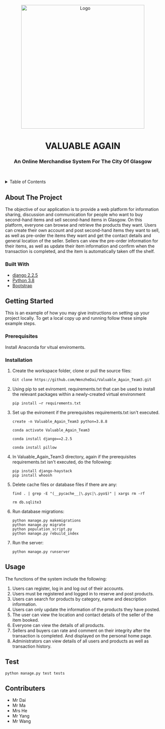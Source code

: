 


<!-- PROJECT LOGO -->
<br />
<div align="center">
  <a href="https://github.com/github_username/repo_name">
    <img src="https://upload.wikimedia.org/wikipedia/commons/4/46/Glasgow_Coat_of_Arms.png" alt="Logo" width="400" height="400">
  </a>

<h1 align="center">VALUABLE AGAIN</h1><h3 align="center"></h3><h3 align="center">An Online Merchandise System For The City Of Glasgow</h3>

  <p align="center">
    <br />
  </p>
</div>



<!-- TABLE OF CONTENTS -->
<details>
  <summary>Table of Contents</summary>
  <ol>
    <li>
      <a href="#about-the-project">About The Project</a>
      <ul>
        <li><a href="#built-with">Built With</a></li>
      </ul>
    </li>
    <li>
      <a href="#getting-started">Getting Started</a>
      <ul>
        <li><a href="#prerequisites">Prerequisites</a></li>
        <li><a href="#installation">Installation</a></li>
      </ul>
    </li>
    <li><a href="#usage">Usage</a></li>
    <li><a href="#contributers">Contributers</a></li>
  </ol>
</details>



<!-- ABOUT THE PROJECT -->
## About The Project


The objective of our application is to provide a web platform for information sharing, discussion and communication for people who want to buy second-hand items and sell second-hand items in Glasgow.
On this platform, everyone can browse and retrieve the products they want.
Users can create their own account and post second-hand items they want to sell, as well as pre-order the items they want and get the contact details and general location of the seller.
Sellers can view the pre-order information for their items, as well as update their item information and confirm when the transaction is completed, and the item is automatically taken off the shelf.


### Built With

* [django 2.2.5](https://www.djangoproject.com)
* [Python 3.8](https://www.python.org)
* [Bootstrap](https://getbootstrap.com)



<!-- GETTING STARTED -->
## Getting Started

This is an example of how you may give instructions on setting up your project locally.
To get a local copy up and running follow these simple example steps.

### Prerequisites

Install Anaconda for vitual enviroments. 


### Installation

1. Create the workspace folder, clone or pull the source files:
   ```
   Git clone https://github.com/WenzheDai/Valuable_Again_Team3.git
   ```
2. Using pip to set eviroment. requirements.txt that can be used to install the relevant packages within a newly-created virtual environment
   ```
   pip install –r requirements.txt
   ```
3. Set up the eviroment if the prerequisites requirements.txt isn't executed.
   ```conda 
   create -n Valuable_Again_Team3 python=3.8.8
   ```
   ```
   conda activate Valuable_Again_Team3
   ```
   ```
   conda install django==2.2.5
   ```
   ```
   conda install pillow
   ```

3. In Valuable_Again_Team3 directory, again if the prerequisites requirements.txt isn't executed, do the following:
   ```
   pip install django-haystack
   pip install whoosh
   ```
4. Delete cache files or database files if there are any:
   ```
   find . | grep -E "(__pycache__|\.pyc|\.pyo$)" | xargs rm -rf
   ```
   ```
   rm db.sqlite3
   ```
5. Run database migrations:
   ```
   python manage.py makemigrations
   python manage.py migrate
   python population_script.py
   python manage.py rebuild_index
   ```
6. Run the server:
   ```
   python manage.py runserver
   ```

<!-- USAGE EXAMPLES -->
## Usage

The functions of the system include the following:
1. Users can register, log in and log out of their accounts.
2. Users must be registered and logged in to reserve and post products.
3. Users can search for products by category, name and description information.
4. Users can only update the information of the products they have posted.
5. The user can view the location and contact details of the seller of the item booked.
6. Everyone can view the details of all products.
7. Sellers and buyers can rate and comment on their integrity after the transaction is completed. And displayed on the personal home page.
8. Administrators can view details of all users and products as well as transaction history. 

## Test
```
python manage.py test tests
```

## Contributers

- Mr Dai
- Mr Ma
- Mrs He
- Mr Yang
- Mr Wang
